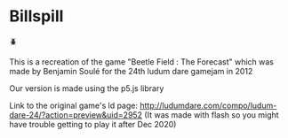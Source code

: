 # Billspill

:beetle:

This is a recreation of the game "Beetle Field : The Forecast"
which was made by Benjamin Soulé for the 24th ludum dare gamejam in 2012

Our version is made using the p5.js library

Link to the original game's ld page: http://ludumdare.com/compo/ludum-dare-24/?action=preview&uid=2952
(It was made with flash so you might have trouble getting to play it after Dec 2020)
